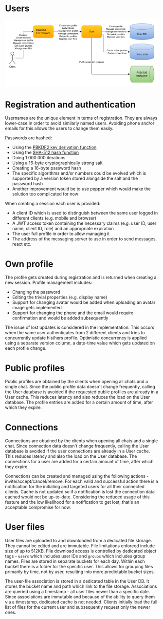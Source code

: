 # Users

![Users](images/cecochat-users.png)

# Registration and authentication

Usernames are the unique element in terms of registration. They are always lower-case in order to avoid similarly named users. Avoiding phone and/or emails for this allows the users to change them easily.

Passwords are hashed:
* Using the [PBKDF2 key derivation function](https://en.wikipedia.org/wiki/PBKDF2)
* Using the [SHA-512 hash function](https://en.wikipedia.org/wiki/SHA-2)
* Doing 1 000 000 iterations 
* Using a 16-byte cryptographically strong salt
* Creating a 16-byte password hash
* The specific algorithms and/or numbers could be evolved which is supported by a version token stored alongside the salt and the password hash
* Another improvement would be to use pepper which would make the solution too complicated for now

When creating a session each user is provided:
* A client ID which is used to distinguish between the same user logged in different clients (e.g. mobile and browser)
* A JWT access token containing the necessary claims (e.g. user ID, user name, client ID, role) and an appropriate expiration
* The user full profile in order to allow managing it
* The address of the messaging server to use in order to send messages, react etc.

# Own profile

The profile gets created during registration and is returned when creating a new session. Profile management includes:
* Changing the password
* Editing the trivial properties (e.g. display name)
* Support for changing avatar would be added when uploading an avatar image gets implemented
* Support for changing the phone and the email would require confirmation and would be added subsequently

The issue of lost updates is considered in the implementation. This occurs when the same user authenticates from 2 different clients and tries to concurrently update his/hers profile. Optimistic concurrency is applied using a separate version column, a date-time value which gets updated on each profile change.

# Public profiles

Public profiles are obtained by the clients when opening all chats and a single chat. Since the public profile data doesn't change frequently, calling the User database is avoided if the requested public profiles are already in a User cache. This reduces latency and also reduces the load on the User database. The profile entries are added for a certain amount of time, after which they expire.

# Connections

Connections are obtained by the clients when opening all chats and a single chat. Since connection data doesn't change frequently, calling the User database is avoided if the user connections are already in a User cache. This reduces latency and also the load on the User database. The connections for a user are added for a certain amount of time, after which they expire.

Connections can be created and managed using the following actions - invite/accept/cancel/remove. For each valid and successful action there is a notification for the initiating and targeted users for all their connected clients. Cache is not updated so if a notification is lost the connection data cached would not be up-to-date. Considering the reduced usage of this feature and the low likelihood for a notification to get lost, that's an acceptable compromise for now.

# User files

User files are uploaded to and downloaded from a dedicated file storage. They cannot be edited and are immutable. File limitations enforced include size of up to 512KB. File download access is controlled by dedicated object tags - `users` which includes user IDs and `groups` which includes group names. Files are stored in separate buckets for each day. Within each bucket there is a folder for the specific user. This allows for grouping files primarily by time, not by user, resulting into more predictable bucket sizes.

The user-file association is stored in a dedicated table in the User DB. It stores the bucket name and path which link to the file storage. Associations are queried using a timestamp - all user files newer than a specific date. Since associations are immutable and because of the ability to query them via a timestamp, dedicated cache is not needed. Clients initially load the full list of files for the current user and subsequently request only the newer ones.
